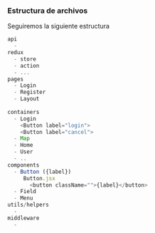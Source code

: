 ### Estructura de archivos

Seguiremos la siguiente estructura

```javascript
api
  - 
redux
  - store
  - action
  - ...
pages
  - Login
  - Register
  - Layout
  
containers
  - Login
    <Button label="login">
    <Button label="cancel">
  - Map
  - Home
  - User
  - ..
components
  - Button ({label})
     Button.jsx
       <button className="">{label}</button>
  - Field
  - Menu
utils/helpers
  - 
middleware
  - 
```